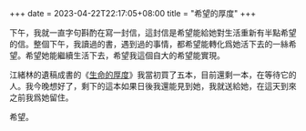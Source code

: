 +++
date = 2023-04-22T22:17:05+08:00
title = "希望的厚度"
+++

下午，我就一直字句斟酌在寫一封信，這封信是希望能給她對生活重新有半點希望的信。整個下午，我讀過的書，遇到過的事情，都希望能轉化爲她活下去的一絲希望。希望她能繼續生活下去，希望我這個自大的希望能實現。

江緒林的遺稿成書的《[生命的厚度](https://book.douban.com/subject/35775011/)》我當初買了五本，目前還剩一本，在等待它的人。我今晚想好了，剩下的這本如果日後我還能見到她，我就送給她，在這天到來之前我爲她留住。

希望。
